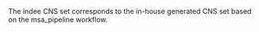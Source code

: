 The indee CNS set corresponds to the in-house generated CNS set based on the msa_pipeline workflow.

